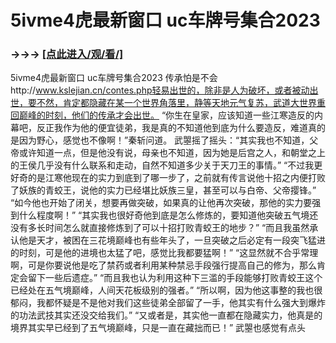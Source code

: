 # 5ivme4虎最新窗口 uc车牌号集合2023

### →→→ <a href="http://3t3e.com/index.html">[点此进入/观/看/]</a>

5ivme4虎最新窗口 uc车牌号集合2023
 传承怕是不会http://www.kslejian.cn/contes.php轻易出世的，除非是人为破坏，或者被动出世，要不然，肯定都隐藏在某一个世界角落里，静等天地元气复苏，武道大世界重回巅峰的时刻，他们的传承才会出世。
    “你生在皇家，应该知道一些江寒造反的内幕吧，反正我作为他的便宜徒弟，我是真的不知道他到底为什么要造反，难道真的是因为野心，感觉也不像啊！”秦斩问道。
    武曌摇了摇头：“其实我也不知道，父帝或许知道一点，但是他没有说，母亲也不知道，因为她是后宫之人，和朝堂之上的王侯几乎没有什么联系和走动，自然不知道多少关于天刀王的事情。”
    “不过我更好奇的是江寒他现在的实力到底到了哪一步了，之前就有传言说他十招之内便打败了妖族的青蛟王，说他的实力已经堪比妖族三皇，甚至可以与白帝、父帝撄锋。”
    “如今他也开始了闭关，想要再做突破，如果真的让他再次突破，那他的实力要强到什么程度啊！”
    “其实我也很好奇他到底是怎么修炼的，要知道他突破五气境还没有多长时间怎么就直接修炼到了可以十招打败青蛟王的地步？”
    “而且我虽然承认他是天才，被困在三花境巅峰也有些年头了，一旦突破之后必定有一段突飞猛进的时刻，可是他的进境也太猛了吧，感觉比我都要猛啊！”
    “这显然就不合乎常理啊，可是你要说他是吃了禁药或者利用某种禁忌手段强行提高自己的修为，那么肯定会留下一些后遗症。”
    “而且我也认为利用这种下三滥的手段能够打败青蛟王这个已经处在五气境巅峰，人间天花板级别的强者。”
    “所以啊，因为他这事整的我也很郁闷，我都怀疑是不是他对我们这些徒弟全部留了一手，他其实有什么强大到爆炸的功法武技其实还没交给我们。”
    “又或者是，其实他一直都在隐藏实力，他真是的境界其实早已经到了五气境巅峰，只是一直在藏拙而已！”
    武曌也感觉有点头
